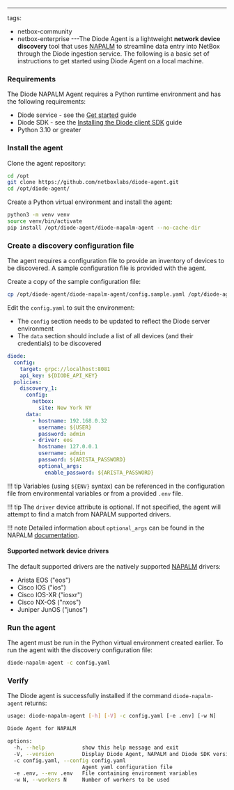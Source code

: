 ---
tags:
  - netbox-community
  - netbox-enterprise
---The Diode Agent is a lightweight **network device discovery** tool that uses [NAPALM](https://github.com/napalm-automation/napalm) to streamline data entry into NetBox through the Diode ingestion service. The following is a basic set of instructions to get started using Diode Agent on a local machine.

### Requirements

The Diode NAPALM Agent requires a Python runtime environment and has the following requirements:

- Diode service - see the [Get started](diode-get-started.md) guide
- Diode SDK - see the [Installing the Diode client SDK](diode-client.md) guide
- Python 3.10 or greater

### Install the agent

Clone the agent repository:
```bash
cd /opt
git clone https://github.com/netboxlabs/diode-agent.git
cd /opt/diode-agent/
```

Create a Python virtual environment and install the agent:
```bash
python3 -m venv venv
source venv/bin/activate
pip install /opt/diode-agent/diode-napalm-agent --no-cache-dir
```

### Create a discovery configuration file

The agent requires a configuration file to provide an inventory of devices to be discovered. A sample configuration file is provided with the agent. 

Create a copy of the sample configuration file:
```bash
cp /opt/diode-agent/diode-napalm-agent/config.sample.yaml /opt/diode-agent/config.yaml
```

Edit the `config.yaml` to suit the environment:

- The `config` section needs to be updated to reflect the Diode server environment 
- The `data` section should include a list of all devices (and their credentials) to be discovered

```yaml
diode:
  config:
    target: grpc://localhost:8081
    api_key: ${DIODE_API_KEY}
  policies:
    discovery_1:
      config:
        netbox:
          site: New York NY
      data:
        - hostname: 192.168.0.32
          username: ${USER}
          password: admin
        - driver: eos
          hostname: 127.0.0.1
          username: admin
          password: ${ARISTA_PASSWORD}
          optional_args:
            enable_password: ${ARISTA_PASSWORD}
```

!!! tip
    Variables (using `${ENV}` syntax) can be referenced in the configuration file from environmental variables or from a provided `.env` file.

!!! tip
    The `driver` device attribute is optional. If not specified, the agent will attempt to find a match from NAPALM supported drivers.

!!! note
    Detailed information about `optional_args` can be found in the NAPALM [documentation](https://napalm.readthedocs.io/en/latest/support/#optional-arguments).

#### Supported network device drivers

The default supported drivers are the natively supported [NAPALM](https://napalm.readthedocs.io/en/latest/#supported-network-operating-systems) drivers:

- Arista EOS ("eos")
- Cisco IOS ("ios")
- Cisco IOS-XR ("iosxr")
- Cisco NX-OS ("nxos")
- Juniper JunOS ("junos")

### Run the agent

The agent must be run in the Python virtual environment created earlier. To run the agent with the discovery configuration file:
```bash
diode-napalm-agent -c config.yaml
```

### Verify

The Diode agent is successfully installed if the command `diode-napalm-agent` returns:
```{.bash .no-copy}
usage: diode-napalm-agent [-h] [-V] -c config.yaml [-e .env] [-w N]

Diode Agent for NAPALM

options:
  -h, --help            show this help message and exit
  -V, --version         Display Diode Agent, NAPALM and Diode SDK versions
  -c config.yaml, --config config.yaml
                        Agent yaml configuration file
  -e .env, --env .env   File containing environment variables
  -w N, --workers N     Number of workers to be used
```



